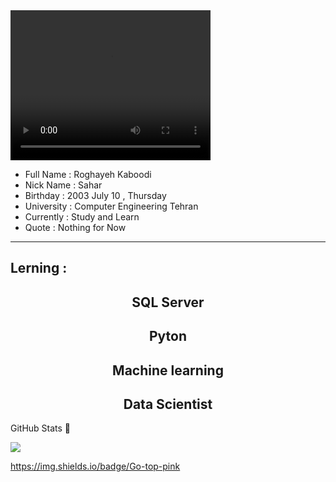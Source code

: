 <video width="320" height="240" controls>
  <source src="[https://github.com/your-username/your-repo-name/blob/main/demo.mp4](https://github.com/Roghi-Kaboodi/Roghi-Kaboodi/raw/refs/heads/main/video_2024-10-10_13-53-02.mp4)" type="video/mp4">
  مرورگر شما از پخش ویدئو پشتیبانی نمی‌کند.
</video>


- Full Name : Roghayeh Kaboodi
- Nick Name : Sahar
- Birthday : 2003 July 10 , Thursday
- University : Computer Engineering Tehran
- Currently : Study and Learn
- Quote : Nothing for Now
---------


<h2> Lerning : </h2>
<h2 align = "center"> SQL Server </h2>
<h2 align = "center"> Pyton </h2>
<h2 align = "center"> Machine learning </h2>
<h2 align = "center"> Data Scientist </h2>


GitHub Stats 🚀

<img align = "center" src = "https://github-readme-stats.vercel.app/api?username=Roghi-Kaboodi&show_icons=true&theme=radical" />

https://img.shields.io/badge/Go-top-pink

